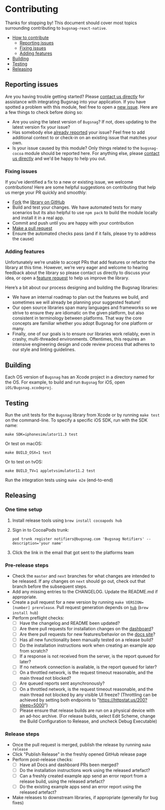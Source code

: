 # Contributing

Thanks for stopping by! This document should cover most topics surrounding contributing to `bugsnag-react-native`.

* [How to contribute](#how-to-contribute)
  * [Reporting issues](#reporting-issues)
  * [Fixing issues](#fixing-issues)
  * [Adding features](#adding-features)
* [Building](#building)
* [Testing](#testing)
* [Releasing](#releasing)

## Reporting issues

Are you having trouble getting started? Please [contact us directly](mailto:support@bugsnag.com?subject=%5BGitHub%5D%20Cocoa%20-%20having%20trouble%20getting%20started%20with%20Bugsnag&body=Description%3A%0A%0A%28Add%20a%20description%20here%2C%20and%20fill%20in%20your%20environment%20below%3A%29%0A%0A%0AEnvironment%3A%0A%0A%0APaste%20the%20output%20of%20this%20command%20into%20the%20code%20block%20below%20%28use%20%60npm%20ls%60%20instead%0Aof%20%60yarn%20list%60%20if%20you%20are%20using%20npm%29%3A%0A%0A%60%60%60%0Ayarn%20list%20react-native%20bugsnag-react-native%20react-native-code-push%0A%60%60%60%0A%0A-%20cocoapods%20version%20%28if%20any%29%20%28%60pod%20-v%60%29%3A%0A-%20iOS/Android%20version%28s%29%3A%0A-%20simulator/emulator%20or%20physical%20device%3F%3A%0A-%20debug%20mode%20or%20production%3F%3A%0A%0A-%20%5B%20%5D%20%28iOS%20only%29%20%60%5BBugsnagReactNative%20start%5D%60%20is%20present%20in%20the%0A%20%20%60application%3AdidFinishLaunchingWithOptions%3A%60%20method%20in%20your%20%60AppDelegate%60%0A%20%20class%3F%0A-%20%5B%20%5D%20%28Android%20only%29%20%60BugsnagReactNative.start%28this%29%60%20is%20present%20in%20the%0A%20%20%60onCreate%60%20method%20of%20your%20%60MainApplication%60%20class%3F) for assistance with integrating Bugsnag into your application.
If you have spotted a problem with this module, feel free to open a [new issue](https://github.com/bugsnag/bugsnag-cocoa/issues/new?template=Bug_report.md). Here are a few things to check before doing so:

* Are you using the latest version of `Bugsnag`? If not, does updating to the latest version fix your issue?
* Has somebody else [already reported](https://github.com/bugsnag/bugsnag-cocoa/issues?utf8=%E2%9C%93&q=is%3Aissue%20is%3Aopen) your issue? Feel free to add additional context to or check-in on an existing issue that matches your own.
* Is your issue caused by this module? Only things related to the `bugsnag-cocoa` module should be reported here. For anything else, please [contact us directly](mailto:support@bugsnag.com) and we'd be happy to help you out.

### Fixing issues

If you've identified a fix to a new or existing issue, we welcome contributions!
Here are some helpful suggestions on contributing that help us merge your PR quickly and smoothly:

* [Fork](https://help.github.com/articles/fork-a-repo) the
  [library on GitHub](https://github.com/bugsnag/bugsnag-cocoa)
* Build and test your changes. We have automated tests for many scenarios but its also helpful to use `npm pack` to build the module locally and install it in a real app.
* Commit and push until you are happy with your contribution
* [Make a pull request](https://help.github.com/articles/using-pull-requests)
* Ensure the automated checks pass (and if it fails, please try to address the cause)

### Adding features

Unfortunately we’re unable to accept PRs that add features or refactor the library at this time.
However, we’re very eager and welcome to hearing feedback about the library so please contact us directly to discuss your idea, or open a
[feature request](https://github.com/bugsnag/bugsnag-cocoa/issues/new?template=Feature_request.md) to help us improve the library.

Here’s a bit about our process designing and building the Bugsnag libraries:

* We have an internal roadmap to plan out the features we build, and sometimes we will already be planning your suggested feature!
* Our open source libraries span many languages and frameworks so we strive to ensure they are idiomatic on the given platform, but also consistent in terminology between platforms. That way the core concepts are familiar whether you adopt Bugsnag for one platform or many.
* Finally, one of our goals is to ensure our libraries work reliably, even in crashy, multi-threaded environments. Oftentimes, this requires an intensive engineering design and code review process that adheres to our style and linting guidelines.

## Building

Each OS version of `Bugsnag` has an Xcode project in a directory named for the
OS. For example, to build and run `Bugsnag` for iOS, open
`iOS/Bugsnag.xcodeproj`.

## Testing

Run the unit tests for the `Bugsnag` library from Xcode or by running `make
test` on the command-line. To specify a specific iOS SDK, run with the SDK name:

    make SDK=iphonesimulator11.3 test

Or test on macOS:

    make BUILD_OSX=1 test

Or to test on tvOS:

    make BUILD_TV=1 appletvsimulator11.2 test

Run the integration tests using `make e2e` (end-to-end)

## Releasing

### One time setup

1. Install release tools using `brew install cocoapods hub`
2. Sign in to CocoaPods trunk:

   ```
   pod trunk register notifiers@bugsnag.com 'Bugsnag Notifiers' --description='your name'
   ```
3. Click the link in the email that got sent to the platforms team

### Pre-release steps

* Check the `master` and `next` branches for what changes are intended to be
  released. If any changes on `next` should go out, check out that branch before
  the subsequent steps.
* Add any missing entries to the CHANGELOG. Update the README.md if appropriate.
* Create a pull request for a new version by running `make VERSION=[number] prerelease`. Pull request generation depends on [`hub`](https://hub.github.com) (`brew install hub`)
* Perform preflight checks:
  - [ ] Have the changelog and README been updated?
  - [ ] Are there pull requests for installation changes on the [dashboard](https://github.com/bugsnag/dashboard-js)?
  - [ ] Are there pull requests for new features/behavior on the [docs site](https://github.com/bugsnag/docs.bugsnag.com)?
  - [ ] Has all new functionality been manually tested on a release build?
  - [ ] Do the installation instructions work when creating an example app from scratch?
  - [ ] If a response is not received from the server, is the report queued for later?
  - [ ] If no network connection is available, is the report queued for later?
  - [ ] On a throttled network, is the request timeout reasonable, and the main thread not blocked?
  - [ ] Are queued reports sent asynchronously?
  - [ ] On a throttled network, is the request timeout reasonable, and the main thread not blocked by any visible UI freeze? (Throttling can be achieved by setting both endpoints to "https://httpstat.us/200?sleep=5000")
  - [ ] Please ensure that release builds are run on a physical device with an ad-hoc archive. (For release builds, select Edit Scheme, change the Build Configuration to Release, and uncheck Debug Executable)

### Release steps

* Once the pull request is merged, publish the release by running `make release`
* Click "Publish Release" in the freshly opened GitHub release page
* Perform post-release checks:
  - [ ] Have all Docs and dashboard PRs been merged?
  - [ ] Do the installation instructions work using the released artefact?
  - [ ] Can a freshly created example app send an error report from a release build, using the released artefact?
  - [ ] Do the existing example apps send an error report using the released artefact?
* Make releases to downstream libraries, if appropriate (generally for bug fixes)
